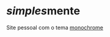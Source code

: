 *simples*mente
============
Site pessoal com o tema [monochrome](https://github.com/dyutibarma/monochrome)
